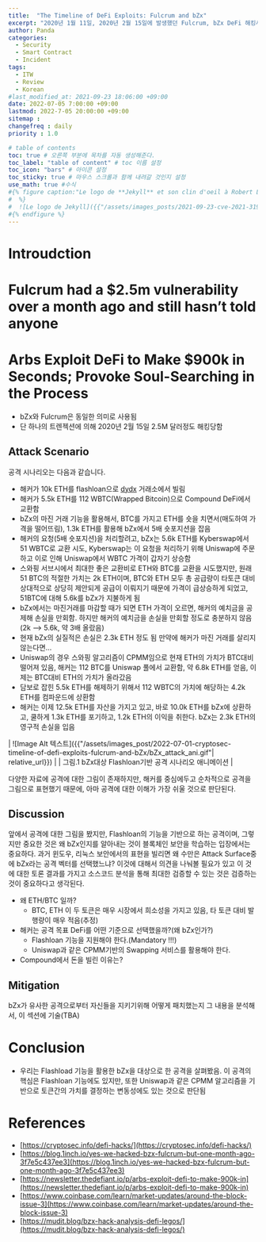 ```yaml
---
title:  "The Timeline of DeFi Exploits: Fulcrum and bZx"
excerpt: "2020년 1월 11일, 2020년 2월 15일에 발생했던 Fulcrum, bZx DeFi 해킹사건에 대한 조사 결과입니다."
author: Panda
categories:
  - Security
  - Smart Contract
  - Incident
tags:
  - ITW
  - Review
  - Korean
#last_modified_at: 2021-09-23 18:06:00 +09:00
date: 2022-07-05 7:00:00 +09:00
lastmod: 2022-7-05 20:00:00 +09:00
sitemap :
changefreq : daily
priority : 1.0

# table of contents
toc: true # 오른쪽 부분에 목차를 자동 생성해준다.
toc_label: "table of content" # toc 이름 설정
toc_icon: "bars" # 아이콘 설정
toc_sticky: true # 마우스 스크롤과 함께 내려갈 것인지 설정
use_math: true #수식
#{% figure caption:"Le logo de **Jekyll** et son clin d'oeil à Robert Louis Stevenson"
#  %}
#  ![Le logo de Jekyll]({{"/assets/images_posts/2021-09-23-cve-2021-31956-part1/1.png"| #relative_url}})
#{% endfigure %}
---
```

# Introudction

# Fulcrum had a $2.5m vulnerability over a month ago and still hasn’t told anyone

# Arbs Exploit DeFi to Make $900k in Seconds; Provoke Soul-Searching in the Process
* bZx와 Fulcrum은 동일한 의미로 사용됨
* 단 하나의 트렌젝션에 의해 2020년 2월 15일 2.5M 달러정도 해킹당함

## Attack Scenario
공격 시나리오는 다음과 같습니다.

* 해커가 10k ETH를 flashloan으로 [dydx](https://dydx.exchange/) 거래소에서 빌림
* 해커가 5.5k ETH를 112 WBTC(Wrapped Bitcoin)으로 Compound DeFi에서 교환함
* bZx의 마진 거래 기능을 활용해서, BTC를 가지고 ETH를 숏을 치면서(매도하여 가격을 떨어뜨림), 1.3k ETH를 활용해 bZx에서 5배 숏포지션을 잡음
* 해커의 요청(5배 숏포지션)을 처리할려고, bZx는 5.6k ETH를 Kyberswap에서 51 WBTC로 교환 시도, Kyberswap는 이 요청을 처리하기 위해 Uniswap에 주문하고 이로 인해 Uniswap에서 WBTC 가격이 갑자기 상승함
* 스와핑 서브시에서 최대한 좋은 교환비로 ETH와 BTC를 교환을 시도했지만, 원래 51 BTC의 적절한 가치는 2k ETH이며, BTC와 ETH 모두 총 공급량이 타토큰 대비 상대적으로 상당히 제안되게 공급이 이뤄지기 때문에 가격이 급상승하게 되었고, 51BTC에 대해 5.6k를 bZx가 지불하게 됨
* bZx에서는 마진거래를 마감할 때가 되면 ETH 가격이 오르면, 해커의 예치금을 공제해 손실을 만회함. 하지만 해커의 예치금을 손실을 만회할 정도로 충분하지 않음(2k --> 5.6k, 약 3배 올랐음)
* 현재 bZx의 실질적은 손실은 2.3k ETH 정도 됨 만약에 해커가 마진 거래를 살리지 않는다면...
* Uniswap의 경우 스와핑 알고리즘이 CPMM임으로 현재 ETH의 가치가 BTC대비 떨어져 있음, 해커는 112 BTC를 Uniswap 풀에서 교환함, 약 6.8k ETH를 얻음, 이제는 BTC대비 ETH의 가치가 올라갔음
* 담보로 잡힌 5.5k ETH를 해제하기 위해서 112 WBTC의 가치에 해당하는 4.2k ETH를 컴파운드에 상환함
* 해커는 이제 12.5k ETH를 자산을 가지고 있고, 바로 10.0k ETH를 bZx에 상환하고, 쿨하게 1.3k ETH를 포기하고, 1.2k ETH의 이익을 취한다. bZx는 2.3k ETH의 영구적 손실을 입음

| ![Image Alt 텍스트]({{"/assets/images_post/2022-07-01-cryptosec-timeline-of-defi-exploits-fulcrum-and-bZx/bZx_attack_ani.gif"| relative_url}})  |
| 그림.1 bZx대상 Flashloan기반 공격 시나리오 애니메이션 |

다양한 자료에 공격에 대한 그림이 존재하지만, 해커를 중심에두고 순차적으로 공격을 그림으로 표현했기 때문에, 아마 공격에 대한 이해가 가장 쉬울 것으로 판단된다.

## Discussion

앞에서 공격에 대한 그림을 봤지만, Flashloan의 기능을 기반으로 하는 공격이며, 그렇지만 중요한 것은 왜 bZx인지를 알아내는 것이 블록체인 보안을 학습하는 입장에서는 중요하다. 과거 윈도우, 리눅스 보안에서의 표현을 빌리면 왜 수만은 Attack Surface중에 bZx라는 공격 벡터를 선택했느냐? 이것에 대해서 의견을 나눠볼 필요가 있고 이 것에 대한 토론 결과를 가지고 소스코드 분석을 통해 최대한 검증할 수 있는 것은 검증하는 것이 중요하다고 생각된다.

* 왜 ETH/BTC 일까?
  * BTC, ETH 이 두 토큰은 매우 시장에서 희소성을 가지고 있음, 타 토큰 대비 발행량이 매우 적음(추정)
* 해커는 공격 목표 DeFi를 어떤 기준으로 선택했을까?(왜 bZx인가?)
  * Flashloan 기능을 지원해야 한다.(Mandatory !!!)
  * Uniswap과 같은 CPMM기반의 Swapping 서비스를 활용해야 한다.
* Compound에서 돈을 빌린 이유는?

## Mitigation
bZx가 유사한 공격으로부터 자신들을 지키기위해 어떻게 패치했는지 그 내용을 분석해서, 이 섹션에 기술(TBA)

# Conclusion
* 우리는 Flashload 기능을 활용한 bZx을 대상으로 한 공격을 살펴봤음. 이 공격의 핵심은 Flashloan 기능에도 있지만, 또한 Uniswap과 같은 CPMM 알고리즘을 기반으로 토큰간의 가치를 결정하는 변동성에도 있는 것으로 판단됨

# References
* [https://cryptosec.info/defi-hacks/](https://cryptosec.info/defi-hacks/)
* [https://blog.1inch.io/yes-we-hacked-bzx-fulcrum-but-one-month-ago-3f7e5c437ee3](https://blog.1inch.io/yes-we-hacked-bzx-fulcrum-but-one-month-ago-3f7e5c437ee3)
* [https://newsletter.thedefiant.io/p/arbs-exploit-defi-to-make-900k-in](https://newsletter.thedefiant.io/p/arbs-exploit-defi-to-make-900k-in) 
* [https://www.coinbase.com/learn/market-updates/around-the-block-issue-3](https://www.coinbase.com/learn/market-updates/around-the-block-issue-3)
* [https://mudit.blog/bzx-hack-analysis-defi-legos/](https://mudit.blog/bzx-hack-analysis-defi-legos/)
